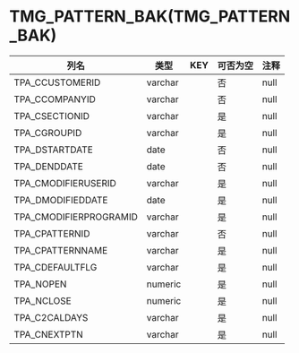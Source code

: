# TMG_PATTERN_BAK(TMG_PATTERN_BAK)
| 列名   | 类型   | KEY  | 可否为空 | 注释   |
| ---- | ---- | ---- | ---- | ---- |
|TPA_CCUSTOMERID|varchar||否|null|
|TPA_CCOMPANYID|varchar||否|null|
|TPA_CSECTIONID|varchar||是|null|
|TPA_CGROUPID|varchar||是|null|
|TPA_DSTARTDATE|date||否|null|
|TPA_DENDDATE|date||否|null|
|TPA_CMODIFIERUSERID|varchar||是|null|
|TPA_DMODIFIEDDATE|date||是|null|
|TPA_CMODIFIERPROGRAMID|varchar||是|null|
|TPA_CPATTERNID|varchar||否|null|
|TPA_CPATTERNNAME|varchar||是|null|
|TPA_CDEFAULTFLG|varchar||是|null|
|TPA_NOPEN|numeric||是|null|
|TPA_NCLOSE|numeric||是|null|
|TPA_C2CALDAYS|varchar||是|null|
|TPA_CNEXTPTN|varchar||是|null|
